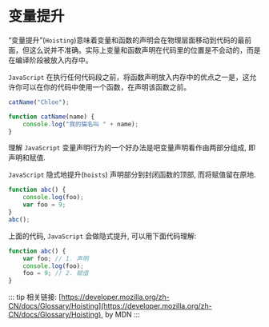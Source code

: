 # 变量提升

“变量提升”(`Hoisting`)意味着变量和函数的声明会在物理层面移动到代码的最前面，但这么说并不准确。实际上变量和函数声明在代码里的位置是不会动的，而是在编译阶段被放入内存中。

`JavaScript` 在执行任何代码段之前，将函数声明放入内存中的优点之一是，这允许你可以在你的代码中使用一个函数，在声明该函数之前。

```js
catName("Chloe");

function catName(name) {
    console.log("我的猫名叫 " + name);
}
```

理解 `JavaScript` 变量声明行为的一个好办法是吧变量声明看作由两部分组成, 即声明和赋值.

`JavaScript` 隐式地提升(`hoists`) 声明部分到封闭函数的顶部, 而将赋值留在原地.

```js
function abc() {
    console.log(foo);
    var foo = 9;
}
abc();
```

上面的代码, `JavaScript` 会做隐式提升, 可以用下面代码理解:

```js {2,4}
function abc() {
    var foo; // 1. 声明
    console.log(foo);
    foo = 9; // 2. 赋值
}
```

::: tip 相关链接:
[https://developer.mozilla.org/zh-CN/docs/Glossary/Hoisting](https://developer.mozilla.org/zh-CN/docs/Glossary/Hoisting), by MDN
:::